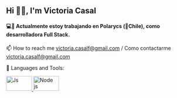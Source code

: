 <h2>Hi 👋🏼, I'm Victoria Casal</h2>

<h4>💻📲 Actualmente estoy trabajando en Polarycs (📍Chile), como desarrolladora Full Stack.</h4>

📫 How to reach me victoria.casalf@gmail.com / Como contactarme victoria.casalf@gmail.com

💬 Languages and Tools:

<a title="Js" href="https://developer.mozilla.org/en-US/docs/Web/JavaScript">
<img width="70" height= "40" alt="Js" src="https://encrypted-tbn0.gstatic.com/images?q=tbn:ANd9GcSNE0HLQ1I8Vg1GN-kHcZDV7bbJpVW3TlZa8A&usqp=CAU">
  </a>
<a title="Node js" href="https://nodejs.org/en/">
<img width="70" height= "40" alt="Node js" src="https://encrypted-tbn0.gstatic.com/images?q=tbn:ANd9GcT44vEgXPY9MM30Lk6gjaB9PYWrcB1QtcDZFw&usqp=CAU">
